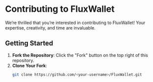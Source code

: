 # Contributing to FluxWallet

We’re thrilled that you’re interested in contributing to FluxWallet! Your expertise, creativity, and time are invaluable.

## **Getting Started**

1. **Fork the Repository**: Click the "Fork" button on the top right of this repository.
2. **Clone Your Fork**:
   ```bash
   git clone https://github.com/<your-username>/FluxWallet.git
